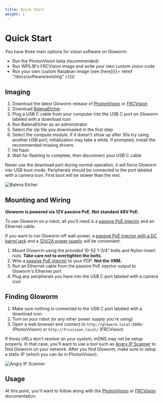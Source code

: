 ```yaml
---
title: Quick Start
weight: 1
---
```


# Quick Start

You have three main options for vision software on Gloworm:

* Run the PhotonVision beta (recommended)
* Run WPILIB's FRCVision image and write your own custom vision code
* Run your own custom Raspbian image (see [here]({{< relref "/docs/software/existing" >}}))

## Imaging

1. Download the latest Gloworm release of [PhotonVision](https://github.com/gloworm-vision/pi-gen/releases) or [FRCVision](https://github.com/gloworm-vision/gloworm-pi-gen/releases)
2. Download [BalenaEtcher](https://www.balena.io/etcher/)
3. Plug a USB C cable from your computer into the USB C port on Gloworm labeled with a download icon
4. Run BalenaEtcher as an administrator
5. Select the zip file you downloaded in the first step
6. Select the compute module. If it doesn't show up after 30s try using another USB port, initialization may take a while. If prompted, install the recommended missing drivers.
7. Hit flash
8. Wait for flashing to complete, then disconnect your USB C cable

Never use the download port during normal operation, it will force Gloworm into USB boot mode. Peripherals should be connected to the port labeled with a camera icon. First boot will be slower than the rest.

![Balena Etcher](/balenaEtcher.png)

## Mounting and Wiring

**Gloworm is powered via 12V passive PoE. **Not** standard 48V PoE.**

To use Gloworm on a robot, all you'll need is a [passive PoE injector](https://www.revrobotics.com/rev-11-1210/) and an Ethernet cable.

If you want to run Gloworm off wall-power, a [passive PoE injector with a DC barrel jack](https://www.amazon.com/dp/B00NRHNPUA) and a [12V/2A power supply](https://www.amazon.com/dp/B01GD4ZQRS) will be convenient.

1. Mount Gloworm using the provided 10-32 1-3/4" bolts and Nylon-insert nuts. **Take care not to overtighten the bolts.**
2. Wire a [passive PoE injector](https://www.revrobotics.com/rev-11-1210/) to your PDP. **Not the VRM.**
3. Run an Ethernet cable from the passive PoE injector output to Gloworm's Ethernet port
4. Plug any peripherals you have into the USB C port labeled with a camera icon

## Finding Gloworm

1. Make sure nothing is connected to the USB C port labeled with a download icon
2. Turn on your robot (or any other power supply you're using)
3. Open a web browser and connect to `http://gloworm.local:5800/` (PhotonVision) or `http://frcvision.local/` (FRCVision)

If those URLs don't resolve on your system, mDNS may not be setup properly. In that case, you'll want to use a tool such as [Angry IP Scanner](https://angryip.org/download) to find Gloworm on your network. After you find Gloworm, make sure to setup a static IP (which you can do in PhotonVision).

![Angry IP Scanner](/angryip.jpg)

## Usage

At this point, you'll want to follow along with the [PhotonVision](https://docs.photonvision.org/en/latest/) or [FRCVision](https://docs.wpilib.org/en/stable/docs/software/vision-processing/raspberry-pi/the-raspberry-pi-frc-console.html) documentation.